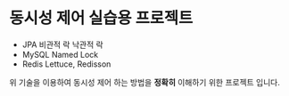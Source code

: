 # 동시성 제어 실습용 프로젝트

- JPA 비관적 락 낙관적 락
- MySQL Named Lock
- Redis Lettuce, Redisson

위 기술을 이용하여 동시성 제어 하는 방법을 **정확히** 이해하기 위한 프로젝트 입니다.